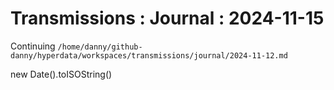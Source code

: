# Transmissions : Journal : 2024-11-15

Continuing `/home/danny/github-danny/hyperdata/workspaces/transmissions/journal/2024-11-12.md`










new Date().toISOString()
